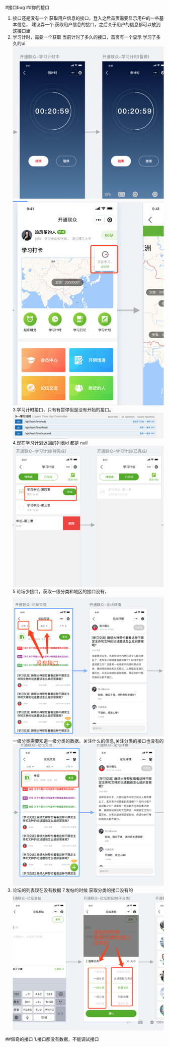 #接口bug 
##你的接口
1. 接口还是没有一个 获取用户信息的接口，登入之后首页需要显示用户的一些基本信息，
建议弄一个 获取用户信息的接口，之后关于用户的信息都可以放到这接口里
2. 学习计时，需要一个获取 当前计时了多久的接口，首页有一个显示 学习了多久的ui
![img](./img/1.png)
![img](./img/7.png)
3.学习计时接口，只有有暂停但是没有开始的接口。
![img](./img/2.png)
4.现在学习计划返回的列表id 都是 null
![img](./img/3.png)
5.论坛少接口，获取一级分类和地区的接口没有，
![img](./img/4.png)
一级分类需要知道一级分类的数据。关注什么的信息,关注分类的接口也没有的
![img](./img/5.png)
6. 论坛的列表现在没有数据 
7.发帖的时候 获取分类的接口没有的
![img](./img/6.png)


##佩奇的接口
1.接口都没有数据，不能调试接口
